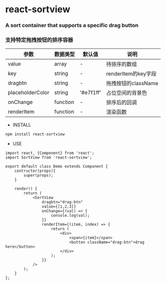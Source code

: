 # react-sortview

### A sort container that supports a specific drag button
### 支持特定拖拽按钮的排序容器

| 参数 | 数据类型 | 默认值 | 说明 |
| -- | -- | -- | -- |
| value | array | - | 待排序的数组 |
| key | string | - | renderItem的key字段 |
| dragbtn | string | - | 拖拽按钮的className |
| placeholderColor | string | '#e7f1ff' | 占位空间的背景色 |
| onChange | function | - | 排序后的回调 |
| renderItem | function | - | 渲染函数 |


+ INSTALL

```
npm install react-sortview
```
+ USE
```
import react, {Component} from 'react';
import SortView from 'react-sortview';

export default class Demo extends Component {
    contructor(props){
        super(props);
    }
    
    render() {
        return (
            <SortView
                dragbtn="drag-btn"
                value={[1,2,3]}
                onChange={(val) => {
                    console.log(val);
                }}
                renderItem={(item, index) => {
                    return (
                        <div>
                            <span>{item}</span>
                            <button className="drag-btn">drag here</button>
                        </div>
                    );
                }}
            />
        );
    }
};
```

